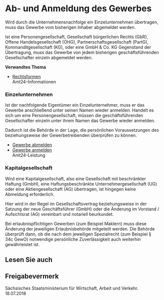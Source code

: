 # Ab- und Anmeldung des Gewerbes

Wird durch die Unternehmensnachfolge ein Einzelunternehmen übertragen, muss das Gewerbe vom bisherigen Inhaber abgemeldet werden.

Ist eine Personengesellschaft, Gesellschaft bürgerlichen Rechts (GbR), Offene Handelsgesellschaft (OHG), Partnerschaftsgesellschaft (PartG), Kommanditgesellschaft (KG), oder eine GmbH & Co. KG Gegenstand der Übertragung, muss das Gewerbe von jedem bisherigen geschäftsführenden Gesellschafter einzeln abgemeldet werden.

**Verwandtes Thema**

* [Rechtsformen](https://amt24dev.sachsen.de/zufi/lebenslagen/5000490)  
   Amt24-Informationen

### Einzelunternehmen

Ist der nachfolgende Eigentümer ein Einzelunternehmer, muss er das Gewerbe anschließend unter seinen Namen wieder anmelden. Handelt es sich um eine Personengesellschaft, müssen die geschäftsführenden Gesellschafter einzeln unter ihrem Namen das Gewerbe wieder anmelden.

Dadurch ist die Behörde in der Lage, die persönlichen Voraussetzungen des beziehungsweise der Gewerbetreibenden überprüfen zu können.

* [Gewerbe abmelden](https://amt24dev.sachsen.de/zufi/leistungen/6000133)
* [Gewerbe anmelden](https://amt24dev.sachsen.de/zufi/leistungen/6000176)  
   Amt24-Leistung

### Kapitalgesellschaft

Wird eine Kapitalgesellschaft, also eine Gesellschaft mit beschränkter Haftung (GmbH), eine Haftungsbeschränkte Unternehmergesellschaft (UG) oder eine Aktiengesellschaft (AG) übertragen, ist hingegen keine Abmeldung erforderlich.

Hier wird in der Regel im Gesellschaftsvertrag beziehungsweise in der Satzung der neue Geschäftsführer (GmbH) oder die Änderung im Vorstand / Aufsichtsrat (AG) vereinbart und notariell beurkundet.

Bei erlaubnispflichtigen Gewerben (zum Beispiel Maklern) muss diese Änderung der jeweiligen Erlaubnisbehörde mitgeteilt werden. Die Behörde überprüft dann, ob die nach dem jeweiligen Spezialrecht (zum Beispiel § 34c GewO) notwendige persönliche Zuverlässigkeit auch weiterhin gewährleistet ist.

## Lesen Sie auch

## Freigabevermerk

Sächsisches Staatsministerium für Wirtschaft, Arbeit und Verkehr. 18.07.2018
